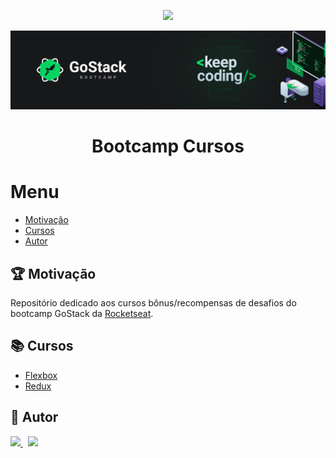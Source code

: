 <p align="center">
  <a href="https://rocketseat.com.br">
    <img src="https://img.shields.io/badge/from-rocketseat-blueviolet" />
  </a>
</p>

<img src="flexbox/images/bootcamp-gostack-keep-coding.png" alt="Layout">

<h1 align="center"> Bootcamp Cursos </h1>

# Menu
- [Motivação](#trophy-motivação)
- [Cursos](#books-cursos)
- [Autor](#memo-autor)

## :trophy: Motivação
Repositório dedicado aos cursos bônus/recompensas de desafios do bootcamp GoStack da [Rocketseat](https://rocketseat.com.br").

## :books: Cursos
- [Flexbox](https://github.com/lucasfdcampos/rocketseat-bootcamp-gostack-bonus-cursos/tree/master/flexbox)
- [Redux](https://github.com/lucasfdcampos/rocketseat-bootcamp-gostack-bonus-cursos/tree/master/redux)

## :memo: Autor
<a href="https://github.com/lucasfdcampos">
    <img src="https://img.shields.io/badge/-Lucas%20Campos-000000?style=for-the-badge&logo=GitHub&logoColor=#000000" />
</a>
&nbsp
<a href="https://linkedin.com/in/lucasfdcampos"><img src="https://img.shields.io/badge/linkedin-0077B5.svg?style=for-the-badge&logo=linkedin&logoColor=white">
</a>